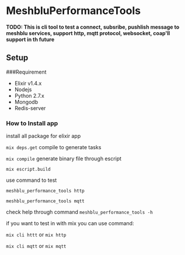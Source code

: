 # MeshbluPerformanceTools

**TODO: This is cli tool to test a connect, subsribe, pushlish message to meshblu services, support http, mqtt protocol, websocket, coap'll support in th future**

## Setup

###Requirement

- Elixir v1.4.x
- Nodejs 
- Python 2.7.x
- Mongodb
- Redis-server

### How to Install app

install all package for elixir app

`mix deps.get`
compile to generate tasks 

`mix compile`
generate binary file through escript

`mix escript.build`

use command to test

`meshblu_performance_tools http`

`meshblu_performance_tools mqtt`

check help through command
`meshblu_performance_tools -h`

if you want to test in with mix you can use command:

`mix cli httt` or `mix http`

`mix cli mqtt` or `mix mqtt` 

